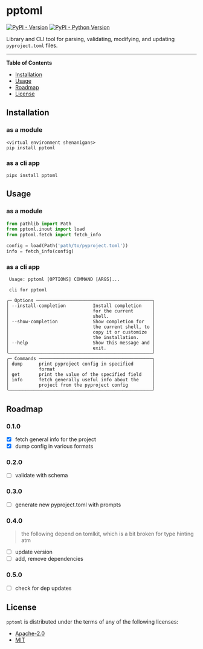 # pptoml

[![PyPI - Version](https://img.shields.io/pypi/v/pptoml.svg)](https://pypi.org/project/pptoml)
[![PyPI - Python Version](https://img.shields.io/pypi/pyversions/pptoml.svg)](https://pypi.org/project/pptoml)

Library and CLI tool for parsing, validating, modifying, and updating `pyproject.toml` files. 

-----

**Table of Contents**

- [Installation](#installation)
- [Usage](#usage)
- [Roadmap](#roadmap)
- [License](#license)

## Installation

### as a module
```console
<virtual environment shenanigans>
pip install pptoml
```

### as a cli app
```console
pipx install pptoml
```

## Usage

### as a module
```python
from pathlib import Path
from pptoml.inout import load
from pptoml.fetch import fetch_info

config = load(Path('path/to/pyproject.toml'))
info = fetch_info(config)
```

### as a cli app
```console                                        
 Usage: pptoml [OPTIONS] COMMAND [ARGS]...             
                                                       
 cli for pptoml                                        
                                                       
╭─ Options ───────────────────────────────────────────╮
│ --install-completion          Install completion    │
│                               for the current       │
│                               shell.                │
│ --show-completion             Show completion for   │
│                               the current shell, to │
│                               copy it or customize  │
│                               the installation.     │
│ --help                        Show this message and │
│                               exit.                 │
╰─────────────────────────────────────────────────────╯
╭─ Commands ──────────────────────────────────────────╮
│ dump      print pyproject config in specified       │
│           format                                    │
│ get       print the value of the specified field    │
│ info      fetch generally useful info about the     │
│           project from the pyproject config         │
╰─────────────────────────────────────────────────────╯
```

## Roadmap

### 0.1.0

- [x] fetch general info for the project
- [x] dump config in various formats

### 0.2.0

- [ ] validate with schema

### 0.3.0

- [ ] generate new pyproject.toml with prompts

### 0.4.0

> the following depend on tomlkit, which is a bit broken for type hinting atm

- [ ] update version
- [ ] add, remove dependencies

### 0.5.0

- [ ] check for dep updates


## License

`pptoml` is distributed under the terms of any of the following licenses:

- [Apache-2.0](https://spdx.org/licenses/Apache-2.0.html)
- [MIT](https://spdx.org/licenses/MIT.html)
